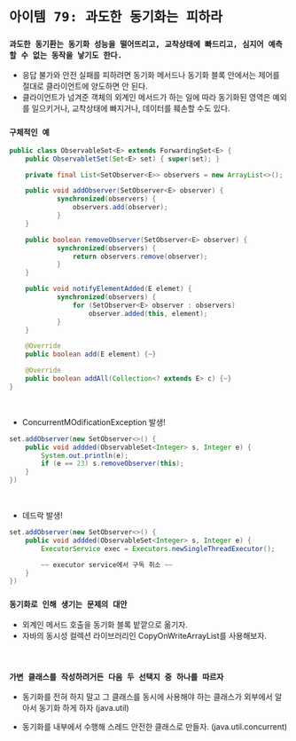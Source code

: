 # `아이템 79: 과도한 동기화는 피하라`

### `과도한 동기환는 동기화 성능을 떨어뜨리고, 교착상태에 빠드리고, 심지어 예측할 수 없는 동작을 낳기도 한다.`

- 응답 불가와 안전 실패를 피하려면 동기화 메서드나 동기화 블록 안에서는 제어를 절대로 클라이언트에 양도하면 안 된다.
- 클라이언트가 넘겨준 객체의 외계인 메서드가 하는 일에 따라 동기화된 영역은 예외를 일으키거나, 교착상태에 빠지거나, 데이터를 훼손할 수도 있다.

### `구체적인 예`
```Java
public class ObservableSet<E> extends ForwardingSet<E> {
    public ObservabletSet(Set<E> set) { super(set); }

    private final List<SetObserver<E>> observers = new ArrayList<>();

    public void addObserver(SetObserver<E> observer) {
            synchronized(observers) {
                observers.add(observer);
            }
    }

    public boolean removeObserver(SetObserver<E> observer) {
            synchronized(observers) {
                return observers.remove(observer);
            }
    }

    public void notifyElementAdded(E elemet) {
            synchronized(observers) {
                for (SetObserver<E> observer : observers)
                    observer.added(this, element);
            }
    }

    @Override
    public boolean add(E element) {~}

    @Override
    public boolean addAll(Collection<? extends E> c) {~}
}
```

<br>

- ConcurrentMOdificationException 발생!
```Java
set.addObserver(new SetObserver<>() {
    public void addded(ObservableSet<Integer> s, Integer e) {
        System.out.println(e);
        if (e == 23) s.removeObserver(this);
    }
})
```

<br>

- 데드락 발생!
```Java
set.addObserver(new SetObserver<>() {
    public void addded(ObservableSet<Integer> s, Integer e) {
        ExecutorService exec = Executors.newSingleThreadExecutor();

        ~~ executor service에서 구독 취소 ~~
    }
})
```

### `동기화로 인해 생기는 문제의 대안`
- 외계인 메서드 호출을 동기화 블록 밭깥으로 옮기자.
- 자바의 동시성 컬렉션 라이브러리인 CopyOnWriteArrayList를 사용해보자.

<br>

### `가변 클래스를 작성하려거든 다음 두 선택지 중 하나를 따르자`

- 동기화를 전혀 하지 말고 그 클래스를 동시에 사용해야 하는 클래스가 외부에서 알아서 동기화 하게 하자 (java.util)

- 동기화를 내부에서 수행해 스레드 안전한 클래스로 만들자. (java.util.concurrent)